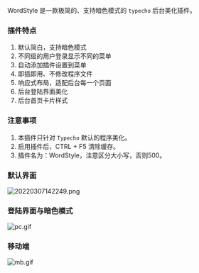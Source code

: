 WordStyle 是一款极简的、支持暗色模式的 `typecho` 后台美化插件。

### 插件特点

1. 默认简白，支持暗色模式
2. 不同级的用户登录显示不同的菜单
3. 自动添加插件设置到菜单
4. 即插即用、不修改程序文件
5. 响应式布局，适配后台每一个页面
6. 后台登陆界面美化
7. 后台首页卡片样式

### 注意事项

1. 本插件只针对 `Typecho` 默认的程序美化。
2. 启用插件后，CTRL + F5 清除缓存。
3. 插件名为：WordStyle，注意区分大小写，否则500。

### 默认界面
![20220307142249.png][1]

### 登陆界面与暗色模式
![pc.gif][2]

### 移动端
![mb.gif][3]


  [1]: https://cdn.jsdelivr.net/gh/dinphy/webpic@main/xwsir/usr/uploads/2022/03/1463560908.png
  [2]: https://cdn.jsdelivr.net/gh/dinphy/webpic@main/xwsir/usr/uploads/2022/03/1815896998.gif
  [3]: https://cdn.jsdelivr.net/gh/dinphy/webpic@main/xwsir/usr/uploads/2022/03/2109832222.gif